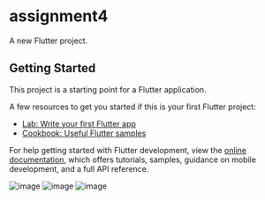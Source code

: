 # assignment4

A new Flutter project.

## Getting Started

This project is a starting point for a Flutter application.

A few resources to get you started if this is your first Flutter project:

- [Lab: Write your first Flutter app](https://docs.flutter.dev/get-started/codelab)
- [Cookbook: Useful Flutter samples](https://docs.flutter.dev/cookbook)

For help getting started with Flutter development, view the
[online documentation](https://docs.flutter.dev/), which offers tutorials,
samples, guidance on mobile development, and a full API reference.

![image](https://github.com/Tueny/mobile-assignment4/assets/158063417/689ef2b6-55f5-49ad-a11a-353c3c23e5b8)
![image](https://github.com/Tueny/mobile-assignment4/assets/158063417/57c41c2b-3957-411d-903f-e54b9c7272d9)
![image](https://github.com/Tueny/mobile-assignment4/assets/158063417/67f5c106-1500-4811-bcd5-5bf142a0211e)
